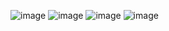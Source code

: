 ![image](https://github.com/user-attachments/assets/71835e4c-6367-476e-bb24-74e41c1f9f66)
![image](https://github.com/user-attachments/assets/3a92d840-d1e1-4418-a6cb-b5eb4459966b)
![image](https://github.com/user-attachments/assets/cc6fc38d-41b2-405e-8c9d-0428ea4dbbeb)
![image](https://github.com/user-attachments/assets/ad17cba5-9389-45d4-8ac0-0364d93ab8f3)
